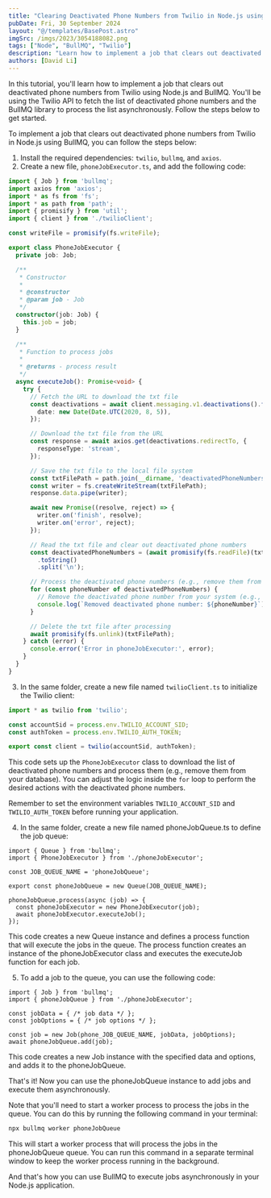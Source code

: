 ```yaml
---
title: "Clearing Deactivated Phone Numbers from Twilio in Node.js using BullMQ"
pubDate: Fri, 30 September 2024
layout: "@/templates/BasePost.astro"
imgSrc: /imgs/2023/3054188082.png
tags: ["Node", "BullMQ", "Twilio"]
description: "Learn how to implement a job that clears out deactivated phone numbers from Twilio using Node.js and BullMQ."
authors: [David Li]
---
```


In this tutorial, you'll learn how to implement a job that clears out deactivated phone numbers from Twilio using Node.js and BullMQ. You'll be using the Twilio API to fetch the list of deactivated phone numbers and the BullMQ library to process the list asynchronously. Follow the steps below to get started.

To implement a job that clears out deactivated phone numbers from Twilio in Node.js using BullMQ, you can follow the steps below:

1. Install the required dependencies: `twilio`, `bullmq`, and `axios`.
2. Create a new file, `phoneJobExecutor.ts`, and add the following code:

```typescript
import { Job } from 'bullmq';
import axios from 'axios';
import * as fs from 'fs';
import * as path from 'path';
import { promisify } from 'util';
import { client } from './twilioClient';

const writeFile = promisify(fs.writeFile);

export class PhoneJobExecutor {
  private job: Job;

  /**
   * Constructor
   *
   * @constructor
   * @param job - Job
   */
  constructor(job: Job) {
    this.job = job;
  }

  /**
   * Function to process jobs
   *
   * @returns - process result
   */
  async executeJob(): Promise<void> {
    try {
      // Fetch the URL to download the txt file
      const deactivations = await client.messaging.v1.deactivations().fetch({
        date: new Date(Date.UTC(2020, 8, 5)),
      });

      // Download the txt file from the URL
      const response = await axios.get(deactivations.redirectTo, {
        responseType: 'stream',
      });

      // Save the txt file to the local file system
      const txtFilePath = path.join(__dirname, 'deactivatedPhoneNumbers.txt');
      const writer = fs.createWriteStream(txtFilePath);
      response.data.pipe(writer);

      await new Promise((resolve, reject) => {
        writer.on('finish', resolve);
        writer.on('error', reject);
      });

      // Read the txt file and clear out deactivated phone numbers
      const deactivatedPhoneNumbers = (await promisify(fs.readFile)(txtFilePath))
        .toString()
        .split('\n');

      // Process the deactivated phone numbers (e.g., remove them from your database)
      for (const phoneNumber of deactivatedPhoneNumbers) {
        // Remove the deactivated phone number from your system (e.g., from your database)
        console.log(`Removed deactivated phone number: ${phoneNumber}`);
      }

      // Delete the txt file after processing
      await promisify(fs.unlink)(txtFilePath);
    } catch (error) {
      console.error('Error in phoneJobExecutor:', error);
    }
  }
}
```

3. In the same folder, create a new file named `twilioClient.ts` to initialize the Twilio client:

```typescript
import * as twilio from 'twilio';

const accountSid = process.env.TWILIO_ACCOUNT_SID;
const authToken = process.env.TWILIO_AUTH_TOKEN;

export const client = twilio(accountSid, authToken);
```

This code sets up the `PhoneJobExecutor` class to download the list of deactivated phone numbers and process them (e.g., remove them from your database). You can adjust the logic inside the `for` loop to perform the desired actions with the deactivated phone numbers.

Remember to set the environment variables `TWILIO_ACCOUNT_SID` and `TWILIO_AUTH_TOKEN` before running your application.

4. In the same folder, create a new file named phoneJobQueue.ts to define the job queue:

```tsx
import { Queue } from 'bullmq';
import { PhoneJobExecutor } from './phoneJobExecutor';

const JOB_QUEUE_NAME = 'phoneJobQueue';

export const phoneJobQueue = new Queue(JOB_QUEUE_NAME);

phoneJobQueue.process(async (job) => {
  const phoneJobExecutor = new PhoneJobExecutor(job);
  await phoneJobExecutor.executeJob();
});
```

This code creates a new Queue instance and defines a process function that will execute the jobs in the queue. The process function creates an instance of the phoneJobExecutor class and executes the executeJob function for each job.

5. To add a job to the queue, you can use the following code:

```tsx
import { Job } from 'bullmq';
import { phoneJobQueue } from './phoneJobExecutor';

const jobData = { /* job data */ };
const jobOptions = { /* job options */ };

const job = new Job(phone_JOB_QUEUE_NAME, jobData, jobOptions);
await phoneJobQueue.add(job);
```

This code creates a new Job instance with the specified data and options, and adds it to the phoneJobQueue.

That's it! Now you can use the phoneJobQueue instance to add jobs and execute them asynchronously.

Note that you'll need to start a worker process to process the jobs in the queue. You can do this by running the following command in your terminal:

```bash
npx bullmq worker phoneJobQueue
```

This will start a worker process that will process the jobs in the phoneJobQueue queue. You can run this command in a separate terminal window to keep the worker process running in the background.

And that's how you can use BullMQ to execute jobs asynchronously in your Node.js application.